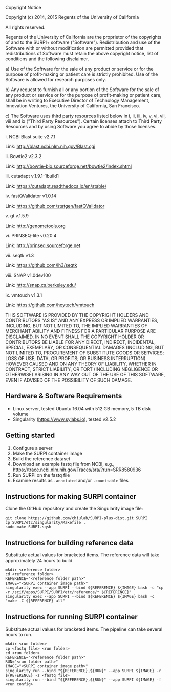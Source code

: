 
Copyright Notice

Copyright (c) 2014, 2015 Regents of the University of California

All rights reserved.

Regents of the University of California are the proprietor of the copyrights of and to the SURPI+ software ("Software"). Redistribution and use of the Software with or without modification are permitted provided that redistributions of Software must retain the above copyright notice, list of conditions and the following disclaimer.

a)	Use of the Software for the sale of any product or service or for the purpose of profit-making or patient care is strictly prohibited. Use of the Software is allowed for research purposes only.

b)	Any request to furnish all or any portion of the Software for the sale of any product or service or for the purpose of profit-making or patient care, shall be in writing to Executive Director of Technology Management, Innovation Ventures, the University of California, San Francisco.

c)	The Software uses third party resources listed below in i, ii, iii, iv, v, vi, vii, viii and ix ("Third Party Resources"). Certain licenses attach to Third Party Resources and by using Software you agree to abide by those licenses.

i.	NCBI Blast suite v2.7.1

Link: http://blast.ncbi.nlm.nih.gov/Blast.cgi

ii.	Bowtie2 v2.3.2

Link: http://bowtie-bio.sourceforge.net/bowtie2/index.shtml

iii.	cutadapt v.1.9.1-1build1

Link: https://cutadapt.readthedocs.io/en/stable/

iv.	fastQValidator v1.0.14

Link: https://github.com/statgen/fastQValidator

v.	gt v.1.5.9

Link: http://genometools.org

vi.	PRINSEQ-lite v0.20.4

Link: http://prinseq.sourceforge.net

vii.	seqtk v1.3

Link: https://github.com/lh3/seqtk

viii. 	SNAP v1.0dev100

Link: http://snap.cs.berkeley.edu/

ix. 	vmtouch v1.3.1

Link: https://github.com/hoytech/vmtouch

THIS SOFTWARE IS PROVIDED BY THE COPYRIGHT HOLDERS AND CONTRIBUTORS "AS IS" AND ANY EXPRESS OR IMPLIED WARRANTIES, INCLUDING, BUT NOT LIMITED TO, THE IMPLIED WARRANTIES OF MERCHANT ABILITY AND FITNESS FOR A PARTICULAR PURPOSE ARE DISCLAIMED. IN NO EVENT SHALL THE COPYRIGHT HOLDER OR CONTRIBUTORS BE LIABLE FOR ANY DIRECT, INDIRECT, INCIDENTAL, SPECIAL, EXEMPLARY, OR CONSEQUENTIAL DAMAGES (INCLUDING, BUT NOT LIMITED TO, PROCUREMENT OF SUBSTITUTE GOODS OR SERVICES; LOSS OF USE, DATA, OR PROFITS; OR BUSINESS INTERRUPTION) HOWEVER CAUSED AND ON ANY THEORY OF LIABILITY, WHETHER IN CONTRACT, STRICT LIABILITY, OR TORT (INCLUDING NEGLIGENCE OR OTHERWISE) ARISING IN ANY WAY OUT OF THE USE OF THIS SOFTWARE, EVEN IF ADVISED OF THE POSSIBILITY OF SUCH DAMAGE.


## Hardware & Software Requirements

- Linux server, tested Ubuntu 16.04 with 512 GB memory, 5 TB disk volume
- Singularity (https://www.sylabs.io), tested v2.5.2

## Getting started

1. Configure a server
2. Make the SURPI container image
3. Build the reference dataset
4. Download an example fastq file from NCBI, e.g., https://trace.ncbi.nlm.nih.gov/Traces/sra/?run=SRR8580936
5. Run SURPI on the fastq file
6. Examine results as `.annotated` and/or `.counttable` files

## Instructions for making SURPI container

Clone the GitHub repository and create the Singularity image file:
```
git clone https://github.com/chiulab/SURPI-plus-dist.git SURPI
cp SURPI/etc/singularity/Makefile .
sudo make SURPI.sqsh
```

## Instructions for building reference data

Substitute actual values for bracketed items. The reference data will take approximately 24 hours to build.
```
mkdir <reference folder>
cd <reference folder>
REFERENCE="<reference folder path>"
IMAGE="<SURPI container image path>"
singularity exec --app SURPI --bind ${REFERENCE} ${IMAGE} bash -c "cp -r /scif/apps/SURPI/SURPI/etc/reference/* ${REFERENCE}"
singularity exec --app SURPI --bind ${REFERENCE} ${IMAGE} bash -c "make -C ${REFERENCE} all"
```

## Instructions for running SURPI container

Substitute actual values for bracketed items. The pipeline can take several hours to run.
```
mkdir <run folder>
cp <fastq file> <run folder>
cd <run folder>
REFERENCE="<reference folder path>"
RUN="<run folder path>"
IMAGE="<SURPI container image path>"
singularity run --bind "${REFERENCE},${RUN}" --app SURPI ${IMAGE} -r ${REFERENCE} -z <fastq file>
singularity run --bind "${REFERENCE},${RUN}" --app SURPI ${IMAGE} -f <run config>
```
